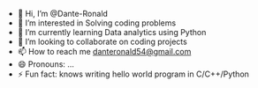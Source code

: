 - 👋 Hi, I’m @Dante-Ronald
- 👀 I’m interested in Solving coding problems
- 🌱 I’m currently learning Data analytics using Python
- 💞️ I’m looking to collaborate on coding projects
- 📫 How to reach me danteronald54@gmail.com
- 😄 Pronouns: ...
- ⚡ Fun fact: knows writing hello world program in C/C++/Python

<!---
Dante-Ronald/Dante-Ronald is a ✨ special ✨ repository because its `README.md` (this file) appears on your GitHub profile.
You can click the Preview link to take a look at your changes.
--->
